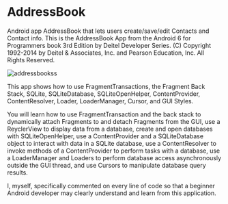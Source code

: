 # AddressBook
Android app AddressBook that lets users create/save/edit Contacts and Contact info.
This is the AddressBook App from the Android 6 for Programmers book 3rd Edition by Deitel Developer Series. (C) Copyright 1992-2014 by Deitel & Associates, Inc. and Pearson Education, Inc. All Rights Reserved.

![addressbookss](https://user-images.githubusercontent.com/30394180/29195790-2fbeabba-7de5-11e7-9e9a-7f1519c1ea86.png)


This app shows how to use FragmentTransactions, the Fragment Back Stack, SQLite, SQLiteDatabase, SQLiteOpenHelper,
ContentProvider, ContentResolver, Loader, LoaderManager, Cursor, and GUI Styles.

You will learn how to use FragmentTransaction and the back stack to dynamically attach Fragments to and detach Fragments from the GUI,
use a ReyclerView to display data from a database, create and open databases with SQLiteOpenHelper, use a ContentProvider and a
SQLiteDatabase object to interact with data in a SQLite database, use a ContentResolver to invoke methods of a ContentProvider to perform
tasks with a database, use a LoaderManager and Loaders to perform database access asynchronously outside the GUI thread, and use Cursors to
manipulate database query results.

I, myself, specifically commented on every line of code so that a beginner Android developer may clearly understand and learn from this application.

